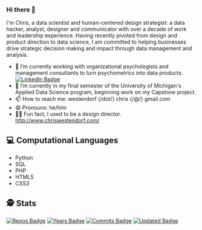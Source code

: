 ### Hi there 👋 

I'm Chris, a data scientist and human-centered design strategist: a data hacker, analyst, designer and communicator with over a decade of work and leadership experience. Having recently pivoted from design and product direction to data science, I am committed to helping businesses drive strategic decision making and impact through data management and analysis.

- 🔭 I’m currently working with organizational psychologists and management consultants to turn psychometrics into data products. [![LinkedIn Badge](https://img.shields.io/badge/LinkedIn-Profile-informational?style=flat&logo=linkedin&logoColor=white&color=0D76A8)](https://www.linkedin.com/in/chriswestendorf/)
- 🌱 I’m currently in my final semester of the University of Michigan's Applied Data Science program, beginning work on my Capstone project.
- 📫 How to reach me: westendorf {/dot/} chris {/@/} gmail.com
- 😄 Pronouns: he/him
- 🧑‍🎨 Fun fact, I used to be a design director. http://www.chriswestendorf.com/

## 💻 Computational Languages
- Python
- SQL
- PHP 
- HTML5 
- CSS3

## 🕵️ Stats
[![Repos Badge](https://badges.pufler.dev/repos/auguryChris)](https://github.com/auguryChris)
[![Years Badge](https://badges.pufler.dev/years/auguryChris)](https://github.com/auguryChris)
[![Commits Badge](https://badges.pufler.dev/commits/monthly/auguryChris)](https://github.com/auguryChris)
[![Updated Badge](https://badges.pufler.dev/updated/auguryChris/auguryChris)](https://github.com/auguryChris)

<!--
**auguryChris/auguryChris** is a ✨ _special_ ✨ repository because its `README.md` (this file) appears on your GitHub profile.

Here are some ideas to get you started:

- 🔭 I’m currently working on ...
- 🌱 I’m currently learning ...
- 👯 I’m looking to collaborate on ...
- 🤔 I’m looking for help with ...
- 💬 Ask me about ...
- 📫 How to reach me: ...
- 😄 Pronouns: ...
- ⚡ Fun fact: ...
-->
